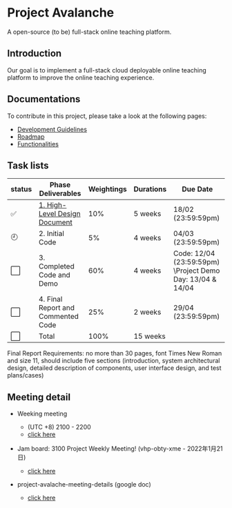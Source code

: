 # Project Avalanche
A open-source (to be) full-stack online teaching platform.

## Introduction
Our goal is to implement a full-stack cloud deployable online teaching platform to improve the online teaching experience.

## Documentations
To contribute in this project, please take a look at the following pages:

- [Development Guidelines](documentations/Development%20Guidelines.md)
- [Roadmap](documentations/Roadmap.md)
- [Functionalities](documentations/Functionalities.md)

## Task lists  

|status | Phase Deliverables  | Weightings | Durations | 	Due Date |  
|------------- | -------------  | ------------- |------------- | ------------- |
| ✅ | [1. High-Level Design Document](https://github.com/DoubleSpicy/avalanche/tree/main/documentations/1.%20High-Level%20Design%20Document)| 10%  | 	5 weeks	| 18/02 (23:59:59pm)|
| :clock9: |2. Initial Code	| 5%	|4 weeks	| 04/03 (23:59:59pm)
| ⬜ |3. Completed Code and Demo |	60%	 |4 weeks |	 Code: 12/04 (23:59:59pm) \Project Demo Day: 13/04 & 14/04
| ⬜ |4. Final Report and Commented Code	|25%	|2 weeks	|29/04 (23:59:59pm)
| ⬜ |Total |	100%|	15 weeks	

Final Report Requirements: no more than 30 pages, font Times New Roman and size 11, should include five sections (introduction, system architectural design, detailed
description of components, user interface design, and test plans/cases)

## Meeting detail
- Weeking meeting  
  - (UTC +8) 2100 - 2200  
  - [click here](https://meet.google.com/vhp-obty-xme)  

- Jam board: 3100 Project Weekly Meeting! (vhp-obty-xme - 2022年1月21日)
  - [click here](https://jamboard.google.com/1PJB25xDlft9iBMjHkKCqzYu3oeu-JygIuYVNXBHqP5Y/viewer?f=1)
 
- project-avalache-meeting-details (google doc)  
  - [click here](https://docs.google.com/document/d/10L72o-qWSt5bQCInW-Q8m7COkIul0dFd-7WDEdRXo0Q/edit)

